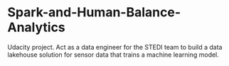 # Spark-and-Human-Balance-Analytics
Udacity project. Act as a data engineer for the STEDI team to build a data lakehouse solution for sensor data that trains a machine learning model.
